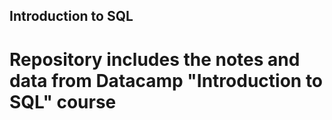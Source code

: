 ## Introduction to SQL

# Repository includes the notes and data from Datacamp "Introduction to SQL" course
